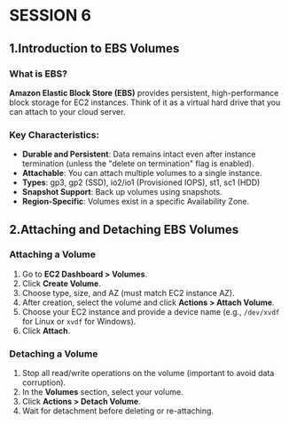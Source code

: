# SESSION 6

## 1.Introduction to EBS Volumes

### What is EBS?

**Amazon Elastic Block Store (EBS)** provides persistent, high-performance block storage for EC2 instances. Think of it as a virtual hard drive that you can attach to your cloud server.

### Key Characteristics:

- **Durable and Persistent**: Data remains intact even after instance termination (unless the "delete on termination" flag is enabled).
- **Attachable**: You can attach multiple volumes to a single instance.
- **Types**: gp3, gp2 (SSD), io2/io1 (Provisioned IOPS), st1, sc1 (HDD)
- **Snapshot Support**: Back up volumes using snapshots.
- **Region-Specific**: Volumes exist in a specific Availability Zone.

## 2.Attaching and Detaching EBS Volumes

### Attaching a Volume

1. Go to **EC2 Dashboard > Volumes**.
2. Click **Create Volume**.
3. Choose type, size, and AZ (must match EC2 instance AZ).
4. After creation, select the volume and click **Actions > Attach Volume**.
5. Choose your EC2 instance and provide a device name (e.g., `/dev/xvdf` for Linux or `xvdf` for Windows).
6. Click **Attach**.

### Detaching a Volume

1. Stop all read/write operations on the volume (important to avoid data corruption).
2. In the **Volumes** section, select your volume.
3. Click **Actions > Detach Volume**.
4. Wait for detachment before deleting or re-attaching.



